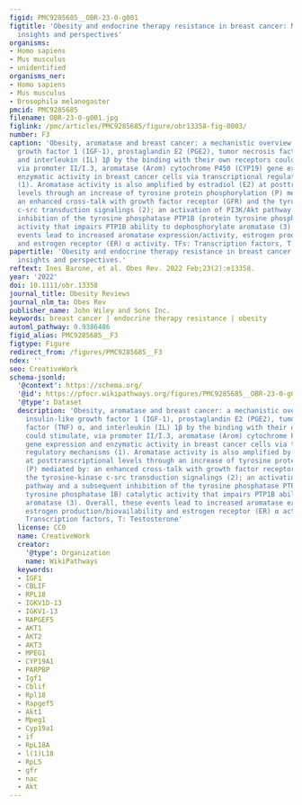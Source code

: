 ```yaml
---
figid: PMC9285685__OBR-23-0-g001
figtitle: 'Obesity and endocrine therapy resistance in breast cancer: Mechanistic
  insights and perspectives'
organisms:
- Homo sapiens
- Mus musculus
- unidentified
organisms_ner:
- Homo sapiens
- Mus musculus
- Drosophila melanogaster
pmcid: PMC9285685
filename: OBR-23-0-g001.jpg
figlink: /pmc/articles/PMC9285685/figure/obr13358-fig-0003/
number: F3
caption: 'Obesity, aromatase and breast cancer: a mechanistic overview. Leptin, insulin‐like
  growth factor 1 (IGF‐1), prostaglandin E2 (PGE2), tumor necrosis factor (TNF) α,
  and interleukin (IL) 1β by the binding with their own receptors could stimulate,
  via promoter II/I.3, aromatase (Arom) cytochrome P450 (CYP19) gene expression and
  enzymatic activity in breast cancer cells via transcriptional regulatory mechanisms
  (1). Aromatase activity is also amplified by estradiol (E2) at posttranscriptional
  levels through an increase of tyrosine protein phosphorylation (P) mediated by:
  an enhanced cross‐talk with growth factor receptor (GFR) and the tyrosine‐kinase
  c‐src transduction signalings (2); an activation of PI3K/Akt pathway and a subsequent
  inhibition of the tyrosine phosphatase PTP1B (protein tyrosine phosphatase 1B) catalytic
  activity that impairs PTP1B ability to dephosphorylate aromatase (3). Overall, these
  events lead to increased aromatase expression/activity, estrogen production/biovailability
  and estrogen receptor (ER) α activity. TFs: Transcription factors, T: Testosterone'
papertitle: 'Obesity and endocrine therapy resistance in breast cancer: Mechanistic
  insights and perspectives.'
reftext: Ines Barone, et al. Obes Rev. 2022 Feb;23(2):e13358.
year: '2022'
doi: 10.1111/obr.13358
journal_title: Obesity Reviews
journal_nlm_ta: Obes Rev
publisher_name: John Wiley and Sons Inc.
keywords: breast cancer | endocrine therapy resistance | obesity
automl_pathway: 0.9386486
figid_alias: PMC9285685__F3
figtype: Figure
redirect_from: /figures/PMC9285685__F3
ndex: ''
seo: CreativeWork
schema-jsonld:
  '@context': https://schema.org/
  '@id': https://pfocr.wikipathways.org/figures/PMC9285685__OBR-23-0-g001.html
  '@type': Dataset
  description: 'Obesity, aromatase and breast cancer: a mechanistic overview. Leptin,
    insulin‐like growth factor 1 (IGF‐1), prostaglandin E2 (PGE2), tumor necrosis
    factor (TNF) α, and interleukin (IL) 1β by the binding with their own receptors
    could stimulate, via promoter II/I.3, aromatase (Arom) cytochrome P450 (CYP19)
    gene expression and enzymatic activity in breast cancer cells via transcriptional
    regulatory mechanisms (1). Aromatase activity is also amplified by estradiol (E2)
    at posttranscriptional levels through an increase of tyrosine protein phosphorylation
    (P) mediated by: an enhanced cross‐talk with growth factor receptor (GFR) and
    the tyrosine‐kinase c‐src transduction signalings (2); an activation of PI3K/Akt
    pathway and a subsequent inhibition of the tyrosine phosphatase PTP1B (protein
    tyrosine phosphatase 1B) catalytic activity that impairs PTP1B ability to dephosphorylate
    aromatase (3). Overall, these events lead to increased aromatase expression/activity,
    estrogen production/biovailability and estrogen receptor (ER) α activity. TFs:
    Transcription factors, T: Testosterone'
  license: CC0
  name: CreativeWork
  creator:
    '@type': Organization
    name: WikiPathways
  keywords:
  - IGF1
  - CBLIF
  - RPL18
  - IGKV1D-13
  - IGKV1-13
  - RAPGEF5
  - AKT1
  - AKT2
  - AKT3
  - MPEG1
  - CYP19A1
  - PARPBP
  - Igf1
  - Cblif
  - Rpl18
  - Rapgef5
  - Akt1
  - Mpeg1
  - Cyp19a1
  - if
  - RpL18A
  - l(1)L18
  - RpL5
  - gfr
  - nac
  - Akt
---
```

